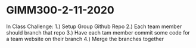 # GIMM300-2-11-2020
In Class Challenge: 1.) Setup Group Github Repo 2.) Each team member should branch that repo 3.) Have each tam member commit some code for a team website on their branch 4.) Merge the branches together
